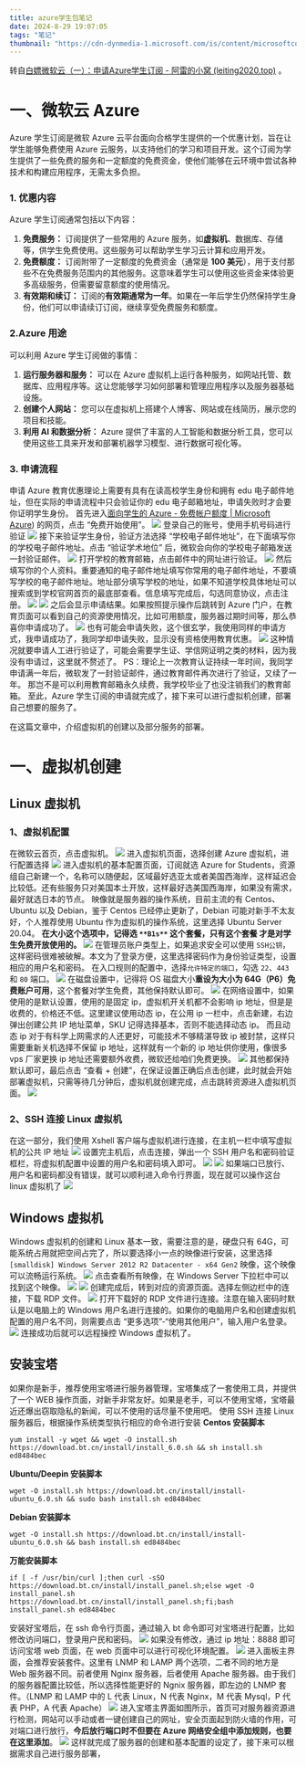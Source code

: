 ```yaml
---
title: azure学生包笔记
date: 2024-8-29 19:07:05
tags: "笔记"
thumbnail: "https://cdn-dynmedia-1.microsoft.com/is/content/microsoftcorp/acom_social_icon_azure"
---
```

转自[白嫖微软云（一）：申请Azure学生订阅 - 阿雷的小窝 (leiting2020.top)](https://blog.leiting2020.top/index.php/%e6%8a%80%e6%9c%af%e9%9a%8f%e7%ac%94/vps/631/) 。


# 一、微软云 Azure
Azure 学生订阅是微软 Azure 云平台面向合格学生提供的一个优惠计划，旨在让学生能够免费使用 Azure 云服务，以支持他们的学习和项目开发。这个订阅为学生提供了一些免费的服务和一定额度的免费资金，使他们能够在云环境中尝试各种技术和构建应用程序，无需太多负担。

### 1. 优惠内容
Azure 学生订阅通常包括以下内容：

1. **免费服务：** 订阅提供了一些常用的 Azure 服务，如**虚拟机**、数据库、存储等，供学生免费使用。这些服务可以帮助学生学习云计算和应用开发。
2. **免费额度：** 订阅附带了一定额度的免费资金（通常是 **100 美元**），用于支付那些不在免费服务范围内的其他服务。这意味着学生可以使用这些资金来体验更多高级服务，但需要留意额度的使用情况。
3. **有效期和续订：** 订阅的**有效期通常为一年**。如果在一年后学生仍然保持学生身份，他们可以申请续订订阅，继续享受免费服务和额度。

### 2.Azure 用途
可以利用 Azure 学生订阅做的事情：

1. **运行服务器和服务：** 可以在 Azure 虚拟机上运行各种服务，如网站托管、数据库、应用程序等。这让您能够学习如何部署和管理应用程序以及服务器基础设施。
2. **创建个人网站：** 您可以在虚拟机上搭建个人博客、网站或在线简历，展示您的项目和技能。
3. **利用 AI 和数据分析：** Azure 提供了丰富的人工智能和数据分析工具，您可以使用这些工具来开发和部署机器学习模型、进行数据可视化等。

### 3. 申请流程
申请 Azure 教育优惠理论上需要有具有在读高校学生身份和拥有 edu 电子邮件地址，但在实际的申请流程中只会验证你的 edu 电子邮箱地址，申请失败时才会要你证明学生身份。
首先进入[面向学生的 Azure - 免费帐户额度 | Microsoft Azure](https://azure.microsoft.com/zh-cn/free/students/)) 的网页，点击 “免费开始使用”。
![](https://raw.githubusercontent.com/gyc-12/images/master/4933243bfd0c3189158d6c349889d76c.png)
登录自己的账号，使用手机号码进行验证
![](https://raw.githubusercontent.com/gyc-12/images/master/a9631059912482fe1300c27490372e31.webp)
接下来验证学生身份，验证方法选择 “学校电子邮件地址”，在下面填写你的学校电子邮件地址。点击 “验证学术地位” 后，微软会向你的学校电子邮箱发送一封验证邮件。
![](https://raw.githubusercontent.com/gyc-12/images/master/13ad291fba929f51c1b8b7dab18c2837.webp)
打开学校的教育邮箱，点击邮件中的网址进行验证。
![](https://raw.githubusercontent.com/gyc-12/images/master/4f48a516d188515a4eda6541eb07a972.png)
然后填写你的个人资料。重要通知的电子邮件地址填写你常用的电子邮件地址，不要填写学校的电子邮件地址。地址部分填写学校的地址，如果不知道学校具体地址可以搜索或到学校官网首页的最底部查看。信息填写完成后，勾选同意协议，点击注册。
![](https://raw.githubusercontent.com/gyc-12/images/master/67059ec80c663242cd44d5c8fb9e7cf8.webp)
![](https://raw.githubusercontent.com/gyc-12/images/master/97114b2ffece390912984cdd254d6775.png)
之后会显示申请结果。如果按照提示操作后跳转到 Azure 门户，在教育页面可以看到自己的资源使用情况，比如可用额度，服务器过期时间等，那么恭喜你申请成功了。
![](https://raw.githubusercontent.com/gyc-12/images/master/d742677f4c12dba9b682f8db8b9cfaab.png)
也有可能会申请失败，这个很玄学，我使用同样的申请方式，我申请成功了，我同学却申请失败，显示没有资格使用教育优惠。
![](https://raw.githubusercontent.com/gyc-12/images/master/8143e96ed5871e42c38c6da31be581ab.webp)
这种情况就要申请人工进行验证了，可能会需要学生证、学信网证明之类的材料，因为我没有申请过，这里就不赘述了。
PS：理论上一次教育认证持续一年时间，我同学申请满一年后，微软发了一封验证邮件，通过教育邮件再次进行了验证，又续了一年。
那岂不是可以利用教育邮箱永久续费，我学校毕业了也没注销我们的教育邮箱。
至此，Azure 学生订阅的申请就完成了，接下来可以进行虚拟机创建，部署自己想要的服务了。


在这篇文章中，介绍虚拟机的创建以及部分服务的部署。

# 一、虚拟机创建

## Linux 虚拟机

### 1、虚拟机配置
在微软云首页，点击虚拟机。
![](https://raw.githubusercontent.com/gyc-12/images/master/73e3461ce000bb50e73fe7a370f1ad38.png)
进入虚拟机页面，选择创建 Azure 虚拟机，进行配置选择
![](https://raw.githubusercontent.com/gyc-12/images/master/da73221db975e1103baa7868ca6461d8.png)
进入虚拟机的基本配置页面，订阅就选 Azure for Students，资源组自己新建一个，名称可以随便起，区域最好选亚太或者美国西海岸，这样延迟会比较低。还有些服务只对美国本土开放，这样最好选美国西海岸，如果没有需求，最好就选日本的节点。
映像就是服务器的操作系统，目前主流的有 Centos、Ubuntu 以及 Debian，鉴于 Centos 已经停止更新了，Debian 可能对新手不太友好，个人推荐使用 Ubuntu 作为虚拟机的操作系统，这里选择 Ubuntu Server 20.04。
**在大小这个选项中，记得选 **`**B1s**`** 这个套餐，只有这个套餐 才是对学生免费开放使用的。**
![](https://raw.githubusercontent.com/gyc-12/images/master/f3bb20e0629f39824a15862588ec5483.png)
在管理员账户类型上，如果追求安全可以使用 `SSH公钥`，这样密码很难被破解。本文为了登录方便，这里选择密码作为身份验证类型，设置相应的用户名和密码。
在入口规则的配置中，选择`允许特定的端口`，勾选 `22`、`443` 和 `80` 端口。
![](https://raw.githubusercontent.com/gyc-12/images/master/735d7bac70ed165b4680901f23a4b059.png)
在磁盘设置中，记得将 OS 磁盘大小**重设为大小为 64G（P6）免费账户可用**，这个套餐对学生免费，其他保持默认即可。
![](https://raw.githubusercontent.com/gyc-12/images/master/a61cb86575550142cdb08b3cc7a12bda.png)
在网络设置中，如果使用的是默认设置，使用的是固定 ip，虚拟机开关机都不会影响 ip 地址，但是是收费的，价格还不低。这里建议使用动态 ip，在公用 ip 一栏中，点击新建，右边弹出创建公共 IP 地址菜单，SKU 记得选择基本，否则不能选择动态 ip。
而且动态 ip 对于有科学上网需求的人还更好，可能技术不够精湛导致 ip 被封禁，这样只需要重新关机选择不保留 ip 地址，这样就有一个新的 ip 地址供你使用，像很多 vps 厂家更换 ip 地址还需要额外收费，微软还给咱们免费更换。
![](https://raw.githubusercontent.com/gyc-12/images/master/754de1a2987ceaa1c686294c8bf764fa.png)
其他都保持默认即可，最后点击 “查看 + 创建”，在保证设置正确后点击创建，此时就会开始部署虚拟机，只需等待几分钟后，虚拟机就创建完成，点击跳转资源进入虚拟机页面。
![](https://raw.githubusercontent.com/gyc-12/images/master/5812f8a308b097d6a8d12a40ba67bf35.png)

### 2、SSH 连接 Linux 虚拟机
在这一部分，我们使用 Xshell 客户端与虚拟机进行连接，在主机一栏中填写虚拟机的公共 IP 地址
![](https://raw.githubusercontent.com/gyc-12/images/master/dda08f1538cbe13471ed85e7c81bac91.png)
设置完主机后，点击连接，弹出一个 SSH 用户名和密码验证框栏，将虚拟机配置中设置的用户名和密码填入即可。
![](https://raw.githubusercontent.com/gyc-12/images/master/6c06c90180e3028151f4c0a00da78d0a.png)
![](https://raw.githubusercontent.com/gyc-12/images/master/fa19912ab3959399ae5bcfefc9421d4d.png)
如果端口已放行、用户名和密码都没有错误，就可以顺利进入命令行界面，现在就可以操作这台 linux 虚拟机了
![](https://raw.githubusercontent.com/gyc-12/images/master/dee74629a5793c4559cb785734178a3b.png)

## Windows 虚拟机
Windows 虚拟机的创建和 Linux 基本一致，需要注意的是，硬盘只有 64G，可能系统占用就把空间占完了，所以要选择小一点的映像进行安装，这里选择 `[smalldisk] Windows Server 2012 R2 Datacenter - x64 Gen2` 映像，这个映像可以流畅运行系统。
![](https://raw.githubusercontent.com/gyc-12/images/master/94686779e2f14cfd3c650e86707b98ee.png)
点击查看所有映像，在 Windows Server 下拉栏中可以找到这个映像。
![](https://raw.githubusercontent.com/gyc-12/images/master/d84594e8e72adeed92bac8c859813bbb.png)
![](https://raw.githubusercontent.com/gyc-12/images/master/6c21af2dbdc5b477304c143728b75cc2.png)
创建完成后，转到对应的资源页面。选择左侧边栏中的连接，下载 RDP 文件。
![](https://raw.githubusercontent.com/gyc-12/images/master/86d0ff1ed4a4be5bcd6f4174bdd396f6.webp)
打开下载好的 RDP 文件进行连接。注意在输入密码时默认是以电脑上的 Windows 用户名进行连接的。如果你的电脑用户名和创建虚拟机配置的用户名不同，则需要点击 “更多选项”-“使用其他用户”，输入用户名登录。
![](https://raw.githubusercontent.com/gyc-12/images/master/72a270dc8431d2df7601765a62add7a4.webp)
连接成功后就可以远程操控 Windows 虚拟机了。

## 安装宝塔
如果你是新手，推荐使用宝塔进行服务器管理，宝塔集成了一套使用工具，并提供了一个 WEB 操作页面，对新手非常友好。如果是老手，可以不使用宝塔，宝塔最近还爆出窃取隐私的新闻，可以不使用的话尽量不使用吧。
使用 SSH 连接 Linux 服务器后，根据操作系统类型执行相应的命令进行安装
**Centos 安装脚本**
```
yum install -y wget && wget -O install.sh https://download.bt.cn/install/install_6.0.sh && sh install.sh ed8484bec
```
**Ubuntu/Deepin 安装脚本**
```
wget -O install.sh https://download.bt.cn/install/install-ubuntu_6.0.sh && sudo bash install.sh ed8484bec
```
**Debian 安装脚本**
```
wget -O install.sh https://download.bt.cn/install/install-ubuntu_6.0.sh && bash install.sh ed8484bec
```
**万能安装脚本**
```
if [ -f /usr/bin/curl ];then curl -sSO https://download.bt.cn/install/install_panel.sh;else wget -O install_panel.sh https://download.bt.cn/install/install_panel.sh;fi;bash install_panel.sh ed8484bec
```
安装好宝塔后，在 ssh 命令行页面，通过输入 bt 命令即可对宝塔进行配置，比如修改访问端口，登录用户民和密码。
![](https://raw.githubusercontent.com/gyc-12/images/master/a11e9d483679c2278d3c65a78cf46a12.png)
如果没有修改，通过 ip 地址：8888 即可访问宝塔 web 页面，在 web 页面中可以进行可视化环境配置。
![](https://raw.githubusercontent.com/gyc-12/images/master/9ff7641279536452562b6a608a6afd59.png)
进入面板主界面，会推荐安装套件。这里有 LNMP 和 LAMP 两个选项，二者不同的地方是 Web 服务器不同。前者使用 Nginx 服务器，后者使用 Apache 服务器。由于我们的服务器配置比较低，所以选择性能更好的 Ngnix 服务器，即左边的 LNMP 套件。（LNMP 和 LAMP 中的 L 代表 Linux，N 代表 Nginx，M 代表 Mysql，P 代表 PHP，A 代表 Apache）
![](https://raw.githubusercontent.com/gyc-12/images/master/c122414b4578a46800948494958ebf7f.webp)
进入宝塔主界面如图所示，首页可对服务器资源进行检测，网站可以手动或者一键创建自己的网址，安全页面起到防火墙的作用，可对端口进行放行，**今后放行端口时不但要在 Azure 网络安全组中添加规则，也要在这里添加**。
![](https://raw.githubusercontent.com/gyc-12/images/master/e9d2974866852f6cce7830656930f669.png)
这样就完成了服务器的创建和基本配置的设定了，接下来可以根据需求自己进行服务部署，

